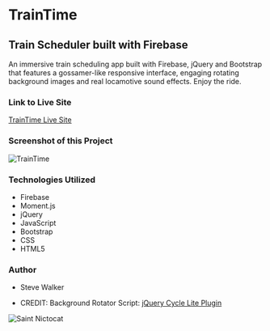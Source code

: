 # TrainTime

## Train Scheduler built with Firebase

An immersive train scheduling app built with Firebase, jQuery and Bootstrap that features a gossamer-like responsive interface, engaging rotating background images and real locamotive sound effects. Enjoy the ride.

### Link to Live Site

[TrainTime Live Site](https://captnwalker.github.io/TrainTime/ "TrainTime")

### Screenshot of this Project

![TrainTime](https://raw.github.com/captnwalker/TrainTime/master/screenshot/TrainTime.png "TrainTime")

### Technologies Utilized

* Firebase
* Moment.js
* jQuery
* JavaScript
* Bootstrap
* CSS
* HTML5

### Author

* Steve Walker

* CREDIT: Background Rotator Script: [jQuery Cycle Lite Plugin](http://malsup.com/jquery/cycle/lite/)

![Saint Nictocat](https://octodex.github.com/images/saint_nictocat.jpg)
